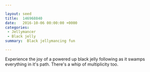 ```yaml
---

layout: seed
title:  146968840
date:   2016-10-06 00:00:00 +0000
categories:
 - Jellymancer
 - Black jelly
summary:  Black jellymancing fun

---
```


Experience the joy of a powered up black jelly following as it swamps everything in it's path. There's a whip of multiplicity too.